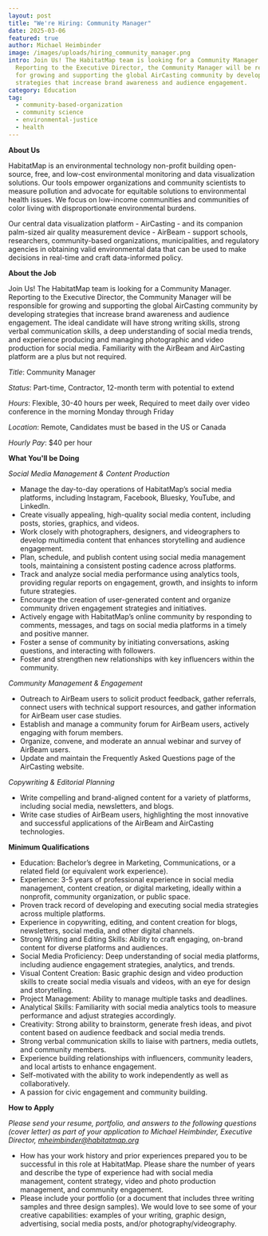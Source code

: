 ```yaml
---
layout: post
title: "We're Hiring: Community Manager"
date: 2025-03-06
featured: true
author: Michael Heimbinder
image: /images/uploads/hiring_community_manager.png
intro: Join Us! The HabitatMap team is looking for a Community Manager.
  Reporting to the Executive Director, the Community Manager will be responsible
  for growing and supporting the global AirCasting community by developing
  strategies that increase brand awareness and audience engagement.
category: Education
tag:
  - community-based-organization
  - community science
  - environmental-justice
  - health
---
```

**About Us**

HabitatMap is an environmental technology non-profit building open-source, free, and low-cost environmental monitoring and data visualization solutions. Our tools empower organizations and community scientists to measure pollution and advocate for equitable solutions to environmental health issues. We focus on low-income communities and communities of color living with disproportionate environmental burdens.

Our central data visualization platform - AirCasting - and its companion palm-sized air quality measurement device - AirBeam - support schools, researchers, community-based organizations, municipalities, and regulatory agencies in obtaining valid environmental data that can be used to make decisions in real-time and craft data-informed policy.

**About the Job**

Join Us! The HabitatMap team is looking for a Community Manager. Reporting to the Executive Director, the Community Manager will be responsible for growing and supporting the global AirCasting community by developing strategies that increase brand awareness and audience engagement. The ideal candidate will have strong writing skills, strong verbal communication skills, a deep understanding of social media trends, and experience producing and managing photographic and video production for social media. Familiarity with the AirBeam and AirCasting platform are a plus but not required.

*Title*: Community Manager

*Status*: Part-time, Contractor, 12-month term with potential to extend

*Hours*: Flexible, 30-40 hours per week, Required to meet daily over video conference in the morning Monday through Friday

*Location*: Remote, Candidates must be based in the US or Canada

*Hourly Pay*: $40 per hour

**What You'll be Doing**

*Social Media Management & Content Production*

* Manage the day-to-day operations of HabitatMap’s social media platforms, including Instagram, Facebook, Bluesky, YouTube, and LinkedIn.
* Create visually appealing, high-quality social media content, including posts, stories, graphics, and videos.
* Work closely with photographers, designers, and videographers to develop multimedia content that enhances storytelling and audience engagement.
* Plan, schedule, and publish content using social media management tools, maintaining a consistent posting cadence across platforms.
* Track and analyze social media performance using analytics tools, providing regular reports on engagement, growth, and insights to inform future strategies.
* Encourage the creation of user-generated content and organize community driven engagement strategies and initiatives.
* Actively engage with HabitatMap’s online community by responding to comments, messages, and tags on social media platforms in a timely and positive manner.
* Foster a sense of community by initiating conversations, asking questions, and interacting with followers.
* Foster and strengthen new relationships with key influencers within the community.

*Community Management & Engagement*

* Outreach to AirBeam users to solicit product feedback, gather referrals, connect users with technical support resources, and gather information for AirBeam user case studies.
* Establish and manage a community forum for AirBeam users, actively engaging with forum members.
* Organize, convene, and moderate an annual webinar and survey of AirBeam users.
* Update and maintain the Frequently Asked Questions page of the AirCasting website.

*Copywriting & Editorial Planning*

* Write compelling and brand-aligned content for a variety of platforms, including social media, newsletters, and blogs.
* Write case studies of AirBeam users, highlighting the most innovative and successful applications of the AirBeam and AirCasting technologies.

**Minimum Qualifications**

* Education: Bachelor’s degree in Marketing, Communications, or a related field (or equivalent work experience).
* Experience: 3-5 years of professional experience in social media management, content creation, or digital marketing, ideally within a nonprofit, community organization, or public space.
* Proven track record of developing and executing social media strategies across multiple platforms.
* Experience in copywriting, editing, and content creation for blogs, newsletters, social media, and other digital channels.
* Strong Writing and Editing Skills: Ability to craft engaging, on-brand content for diverse platforms and audiences.
* Social Media Proficiency: Deep understanding of social media platforms, including audience engagement strategies, analytics, and trends.
* Visual Content Creation: Basic graphic design and video production skills to create social media visuals and videos, with an eye for design and storytelling.
* Project Management: Ability to manage multiple tasks and deadlines.
* Analytical Skills: Familiarity with social media analytics tools to measure performance and adjust strategies accordingly.
* Creativity: Strong ability to brainstorm, generate fresh ideas, and pivot content based on audience feedback and social media trends.
* Strong verbal communication skills to liaise with partners, media outlets, and community members.
* Experience building relationships with influencers, community leaders, and local artists to enhance engagement.
* Self-motivated with the ability to work independently as well as collaboratively.
* A passion for civic engagement and community building.

**How to Apply**

*Please send your resume, portfolio, and answers to the following questions (cover letter) as part of your application to Michael Heimbinder, Executive Director, mheimbinder@habitatmap.org*

* How has your work history and prior experiences prepared you to be successful in this role at HabitatMap. Please share the number of years and describe the type of experience had with social media management, content strategy, video and photo production management, and community engagement.
* Please include your portfolio (or a document that includes three writing samples and three design samples). We would love to see some of your creative capabilities: examples of your writing, graphic design, advertising, social media posts, and/or photography/videography.